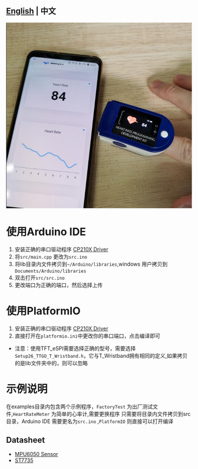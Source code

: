 ## **[English](../README.MD) | 中文**

![](IMAGE.jpg)

# 使用Arduino IDE 
1. 安装正确的串口驱动程序 [CP210X Driver](https://www.silabs.com/products/development-tools/software/usb-to-uart-bridge-vcp-drivers)
1. 将`src/main.cpp` 更改为`src.ino`
2. 将lib目录内文件拷贝到`~/Arduino/libraries`,windows 用户拷贝到 `Documents/Arduino/libraries`
3. 双击打开`src/src.ino`
4. 更改端口为正确的端口，然后选择上传

# 使用PlatformIO
1. 安装正确的串口驱动程序 [CP210X Driver](https://www.silabs.com/products/development-tools/software/usb-to-uart-bridge-vcp-drivers)
1. 直接打开在`platformio.ini`中更改你的串口端口，点击编译即可

- 注意：使用TFT_eSPI需要选择正确的型号，需要选择`Setup26_TTGO_T_Wristband.h`，它与T_Wristband拥有相同的定义,如果拷贝的是lib文件夹中的，则可以忽略


# 示例说明
在examples目录内包含两个示例程序，`FactoryTest` 为出厂测试文件,`HeartRateMeter` 为简单的心率计,需要更换程序 只需要将目录内文件拷贝到src目录，Arduino IDE 需要更名为`src.ino` ,`PlatformIO` 则直接可以打开编译


## Datasheet
- [MPU6050 Sensor](https://invensense.tdk.com/products/motion-tracking/6-axis/mpu-6050/)
- [ST7735](http://www.displayfuture.com/Display/datasheet/controller/ST7735.pdf)
